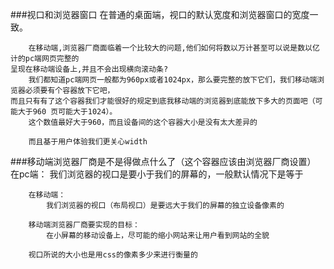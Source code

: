 ###视口和浏览器窗口
		在普通的桌面端，视口的默认宽度和浏览器窗口的宽度一致。
	
		在移动端,浏览器厂商面临着一个比较大的问题,他们如何将数以万计甚至可以说是数以亿计的pc端网页完整的
	呈现在移动端设备上,并且不会出现横向滚动条?
		我们都知道pc端网页一般都为960px或者1024px，那么要完整的放下它们，我们移动端浏览器必须要有个容器放下它吧，
	而且只有有了这个容器我们才能很好的规定到底我移动端的浏览器到底能放下多大的页面吧（可能大于960 页可能大于1024）。
		这个数值最好大于960，而且设备间的这个容器大小是没有太大差异的	
	
		而且基于用户体验我们更关心width
		
###移动端浏览器厂商是不是得做点什么了（这个容器应该由浏览器厂商设置）
		在pc端：
			我们浏览器的视口是要小于我们的屏幕的，一般默认情况下是等于
					
		在移动端：
			我们浏览器的视口（布局视口）是要远大于我们的屏幕的独立设备像素的
			
		移动端浏览器厂商要实现的目标：
			在小屏幕的移动设备上，尽可能的缩小网站来让用户看到网站的全貌
			
		视口所说的大小也是用css的像素多少来进行衡量的
			
		

	
